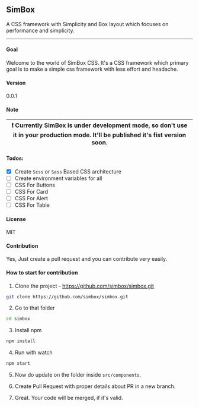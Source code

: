 ## SimBox
A CSS framework with Simplicity and Box layout which focuses on performance and simplicity.

----


#### Goal
Welcome to the world of SimBox CSS. It's a CSS framework which primary goal is to make a simple css framework with less effort and headache.

#### Version
0.0.1

#### Note

| :exclamation:  Currently SimBox is under development mode, so don't use it in your production mode. It'll be published it's fist version soon.   |
|-----------------------------------------|


#### Todos:
- [x] Create `Scss` or `Sass` Based CSS architecture
- [ ] Create environment variables for all
- [ ] CSS For Buttons
- [ ] CSS For Card
- [ ] CSS For Alert
- [ ] CSS For Table

#### License
MIT

#### Contribution
Yes, Just create a pull request and you can contribute very easily.


#### How to start for contribution

1. Clone the project - https://github.com/simbox/simbox.git

```bash
git clone https://github.com/simbox/simbox.git
```

2. Go to that folder
```bash
cd simbox
```

3. Install npm
```bash
npm install
```

4. Run with watch
```bash
npm start
```

5. Now do update on the folder inside `src/components`.


6. Create Pull Request with proper details about PR in a new branch.

7. Great. Your code will be merged, if it's valid. 